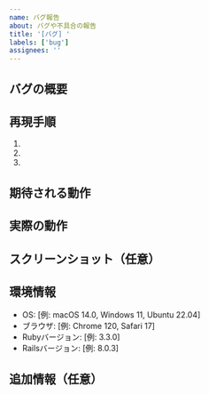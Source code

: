 ```yaml
---
name: バグ報告
about: バグや不具合の報告
title: '[バグ] '
labels: ['bug']
assignees: ''
---
```


## バグの概要
<!-- バグの内容を簡潔に説明してください -->



## 再現手順
<!-- バグを再現するための手順を記載してください -->

1.
2.
3.

## 期待される動作
<!-- 本来どのように動作すべきかを説明してください -->



## 実際の動作
<!-- 実際にどのような動作になっているかを説明してください -->



## スクリーンショット（任意）
<!-- バグの状態がわかるスクリーンショットやエラーメッセージがあれば貼り付け -->



## 環境情報
<!-- 該当する情報を記入してください -->

- OS: [例: macOS 14.0, Windows 11, Ubuntu 22.04]
- ブラウザ: [例: Chrome 120, Safari 17]
- Rubyバージョン: [例: 3.3.0]
- Railsバージョン: [例: 8.0.3]

## 追加情報（任意）
<!-- その他参考になる情報があれば記載 -->


